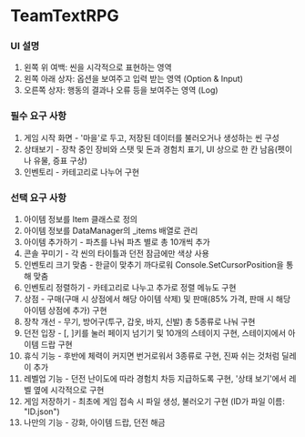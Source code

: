 # TeamTextRPG

### UI 설명

1. 왼쪽 위 여백: 씬을 시각적으로 표현하는 영역
2. 왼쪽 아래 상자: 옵션을 보여주고 입력 받는 영역 (Option & Input)
3. 오른쪽 상자: 행동의 결과나 오류 등을 보여주는 영역 (Log)

### 필수 요구 사항

1. 게임 시작 화면 - '마을'로 두고, 저장된 데이터를 불러오거나 생성하는 씬 구성
2. 상태보기 - 장착 중인 장비와 스탯 및 돈과 경험치 표기, UI 상으로 한 칸 남음(펫이나 유물, 증표 구상)
3. 인벤토리 - 카테고리로 나누어 구현

### 선택 요구 사항

1. 아이템 정보를 Item 클래스로 정의
2. 아이템 정보를 DataManager의 _items 배열로 관리
3. 아이템 추가하기 - 파츠를 나눠 파츠 별로 총 10개씩 추가
4. 콘솔 꾸미기 -  각 씬의 타이틀과 던전 잠금에만 색상 사용
5. 인벤토리 크기 맞춤 - 한글이 맞추기 까다로워 Console.SetCursorPosition을 통해 맞춤
6. 인벤토리 정렬하기 - 카테고리로 나누고 추가로 정렬 메뉴도 구현
7. 상점 - 구매(구매 시 상점에서 해당 아이템 삭제) 및 판매(85% 가격, 판매 시 해당 아이템 상점에 추가) 구현
8. 장착 개선 - 무기, 방어구(투구, 갑옷, 바지, 신발) 총 5종류로 나눠 구현
9. 던전 입장 - [, ]키를 눌러 페이지 넘기기 및 10개의 스테이지 구현, 스테이지에서 아이템 드랍 구현
10. 휴식 기능 - 후반에 체력이 커지면 번거로워서 3종류로 구현, 진짜 쉬는 것처럼 딜레이 추가
11. 레벨업 기능 - 던전 난이도에 따라 경험치 차등 지급하도록 구현, '상태 보기'에서 레벨 옆에 시각적으로 구현
12. 게임 저장하기 - 최초에 게임 접속 시 파일 생성, 불러오기 구현 (ID가 파일 이름: "ID.json")
13. 나만의 기능 - 강화, 아이템 드랍, 던전 해금
